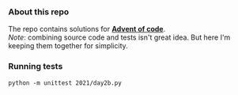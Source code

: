 ### About this repo
The repo contains solutions for [**Advent of code**](https://adventofcode.com/2021/).  
_Note_: combining source code and tests isn't great idea. But here I'm keeping them together for simplicity.  

### Running tests
```shell
python -m unittest 2021/day2b.py
```